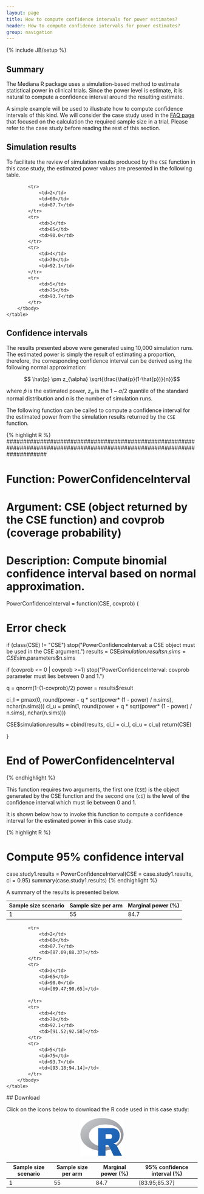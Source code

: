 ```yaml
---
layout: page
title: How to compute confidence intervals for power estimates?
header: How to compute confidence intervals for power estimates?
group: navigation
---
```

{% include JB/setup %}


## Summary

The Mediana R package uses a simulation-based method to estimate statistical power in clinical trials. Since the power level is estimate, it is natural to compute a confidence interval around the resulting estimate. 

A simple example will be used to illustrate how to compute confidence intervals of this kind. We will consider the case study used in the [FAQ page](FAQ_CI.html) that focused on the calculation the required sample size in a trial. Please refer to the case study before reading the rest of this section.

## Simulation results

To facilitate the review of simulation results produced by the `CSE` function in this case study, the estimated power values are presented in the following table.

<div class="table-responsive">
    <table class="table">
        <thead>
            <tr>
                <th>Sample size scenario</th>
                <th>Sample size per arm</th>
                <th>Marginal power (%)</th>
            </tr>
        </thead>
        <tbody>
            <tr>
                <td>1</td>
                <td>55</td>
                <td>84.7</td>
            </tr>
    
            <tr>
                <td>2</td>
                <td>60</td>
                <td>87.7</td>
            </tr>
            <tr>
                <td>3</td>
                <td>65</td>
                <td>90.0</td>
            </tr>
            <tr>
                <td>4</td>
                <td>70</td>
                <td>92.1</td>
            </tr>
            <tr>
                <td>5</td>
                <td>75</td>
                <td>93.7</td>
            </tr>
        </tbody>
    </table>
</div>

## Confidence intervals

The results presented above were generated using 10,000 simulation runs. The estimated power is simply the result of estimating a proportion, therefore, the corresponding confidence interval can be derived  using the following normal approximation:

$$ \hat{p} \pm z_{\alpha} \sqrt{\frac{\hat{p}(1-\hat{p})}{n}}$$

where $\hat{p}$ is the estimated power, $z_{\alpha}$ is the $1-\alpha/2$ quantile of the standard normal distribution and $n$ is the number of simulation runs. 

The following function can be called to compute a confidence interval for the estimated power from the simulation results returned by the `CSE` function.

{% highlight R %}
############################################################################################################################
# Function: PowerConfidenceInterval
# Argument: CSE (object returned by the CSE function) and covprob (coverage probability)
# Description: Compute binomial confidence interval based on normal approximation.
PowerConfidenceInterval = function(CSE, covprob) {

  # Error check
  if (class(CSE) != "CSE") stop("PowerConfidenceInterval: a CSE object must be used in the CSE argument.")
  results = CSE$simulation.results
  n.sims = CSE$sim.parameters$n.sims

  if (covprob <= 0 | covprob >=1) stop("PowerConfidenceInterval: covprob parameter must lies between 0 and 1.")

  q = qnorm(1-(1-covprob)/2)
  power = results$result


  ci_l = pmax(0, round(power - q * sqrt(power* (1 - power) / n.sims), nchar(n.sims)))
  ci_u = pmin(1, round(power + q * sqrt(power* (1 - power) / n.sims), nchar(n.sims)))

  CSE$simulation.results = cbind(results,
                                 ci_l = ci_l,
                                 ci_u = ci_u)
  return(CSE)

}
# End of PowerConfidenceInterval

{% endhighlight %}

This function requires two arguments, the first one (`CSE`) is the object generated by the CSE function and the second one (`ci`) is the level of the confidence interval which must lie between 0 and 1.

It is shown below how to invoke this function to compute a confidence interval for the estimated power in this case study.

{% highlight R %}
# Compute 95% confidence interval
case.study1.results = PowerConfidenceInterval(CSE = case.study1.results,
                                              ci = 0.95)
summary(case.study1.results)
{% endhighlight %}

A summary of the results is presented below.

<div class="table-responsive">
    <table class="table">
        <thead>
            <tr>
                <th>Sample size scenario</th>
                <th>Sample size per arm</th>
                <th>Marginal power (%)</th>
                <th>95% confidence interval (%)</th>
            </tr>
        </thead>
        <tbody>
            <tr>
                <td>1</td>
                <td>55</td>
                <td>84.7</td>
                <td>[83.95;85.37]</td>
            </tr>
    
            <tr>
                <td>2</td>
                <td>60</td>
                <td>87.7</td>
                <td>[87.09;88.37]</td>
            </tr>
            <tr>
                <td>3</td>
                <td>65</td>
                <td>90.0</td>
                <td>[89.47;90.65]</td>
                
            </tr>
            <tr>
                <td>4</td>
                <td>70</td>
                <td>92.1</td>
                <td>[91.52;92.58]</td>
            </tr>
            <tr>
                <td>5</td>
                <td>75</td>
                <td>93.7</td>
                <td>[93.18;94.14]</td>
            </tr>
        </tbody>
    </table>
</div>
## Download

Click on the icons below to download the R code used in this case study:

<center>
  <div class="col-md-6">
    <a href="FAQ_Case study CI.R" class="img-responsive">
      <img src="Logo_R.png" class="img-responsive" height="100">
    </a>
  </div>
</center>